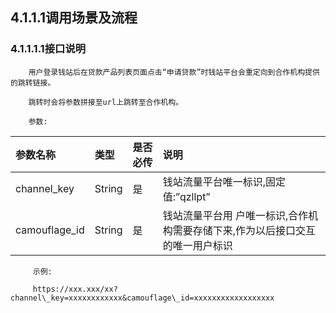 ## 4.1.1.1调用场景及流程

### 4.1.1.1.1接口说明

        用户登录钱站后在贷款产品列表页面点击“申请贷款”时钱站平台会重定向到合作机构提供的跳转链接。

        跳转时会将参数拼接至url上跳转至合作机构。 

        参数:

| 参数名称 | 类型 | 是否必传 | 说明 |
| :--- | :--- | :--- | :--- |
| channel\_key | String | 是 | 钱站流量平台唯一标识,固定 值:”qzllpt” |
| camouflage\_id | String | 是 | 钱站流量平台用 户唯一标识,合作机构需要存储下来,作为以后接口交互的唯一用户标识 |

         示例:

         https://xxx.xxx/xx?channel\_key=xxxxxxxxxxxx&camouflage\_id=xxxxxxxxxxxxxxxxxx

